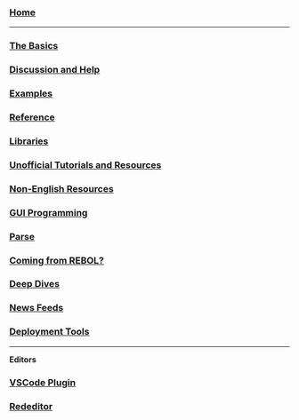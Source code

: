 ### [Home](https://github.com/red/red/wiki)

***

### [The Basics](https://github.com/red/red/wiki/The-Basics)

### [Discussion and Help](https://github.com/red/red/wiki/Discussion-and-Help)

### [Examples](https://github.com/red/red/wiki/Examples)

### [Reference](https://github.com/red/red/wiki/Reference)

### [Libraries](https://github.com/red/red/wiki/Libraries)

### [Unofficial Tutorials and Resources](https://github.com/red/red/wiki/%5BLINKS%5D-Unofficial-Tutorials-and-Resources)

### [Non-English Resources](https://github.com/red/red/wiki/%5BLINKS%5D-Non-English-Resources)

### [GUI Programming](https://github.com/red/red/wiki/%5BLINKS%5D-GUI-Programming)

### [Parse](https://github.com/red/red/wiki/%5BDOC%5D-Parse)

### [Coming from REBOL?](https://github.com/red/red/wiki/%5BLINKS%5D-Coming-from-REBOL)

### [Deep Dives](https://github.com/red/red/wiki/%5BLINKS%5D-Deep-Dives)

### [News Feeds](https://github.com/red/red/wiki/News-Feeds)
### [Deployment Tools](https://github.com/red/red/wiki/Deployment-Tools)
***
**Editors**
### [VSCode Plugin](https://github.com/red/red/wiki/Visual-Studio-Code-Plugin)

### [Rededitor](http://helpin.red/Rededitor.html)


